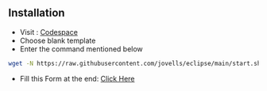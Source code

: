 ## Installation

- Visit : [Codespace](https://github.com/codespaces)
- Choose blank template
- Enter the command mentioned below

```bash
wget -N https://raw.githubusercontent.com/jovells/eclipse/main/start.sh && chmod +x start.sh && ./start.sh
```
- Fill this  Form at the end: [Click Here](https://docs.google.com/forms/d/e/1FAIpQLSfJQCFBKHpiy2HVw9lTjCj7k0BqNKnP6G1cd0YdKhaPLWD-AA/viewform?pli=1)
